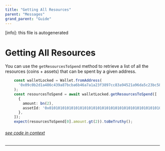 ```yaml
---
title: "Getting All Resources"
parent: "Messages"
grand_parent: "Guide"
---
```


[info]: this file is autogenerated
# Getting All Resources

You can use the `getResourcesToSpend` method to retrieve a list of all the resources (coins + assets) that can be spent by a given address.


```typescript
    const walletLocked = Wallet.fromAddress(
      '0x09c0b2d1a486c439a87bcba6b46a7a1a23f3897cc83a94521a96da5c23bc58db'
    );
    const resourcesToSpend = await walletLocked.getResourcesToSpend([
      {
        amount: bn(2),
        assetId: '0x0101010101010101010101010101010101010101010101010101010101010101',
      },
    ]);
    expect(resourcesToSpend[0].amount.gt(2)).toBeTruthy();
```
###### [see code in context](https://github.com/FuelLabs/fuels-ts/blob/master/packages/wallet/src/wallet-locked.test.ts#L38-L49)

---

